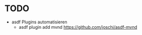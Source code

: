 # TODO


- asdf Plugins automatisieren
  - asdf plugin add mvnd https://github.com/joschi/asdf-mvnd
